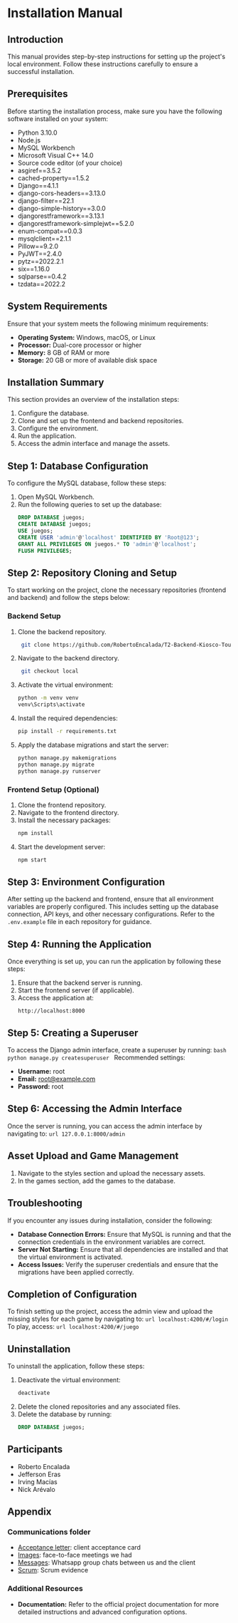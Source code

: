# Installation Manual

## Introduction
This manual provides step-by-step instructions for setting up the project's local environment. Follow these instructions carefully to ensure a successful installation.

## Prerequisites
Before starting the installation process, make sure you have the following software installed on your system:
- Python 3.10.0
- Node.js
- MySQL Workbench
- Microsoft Visual C++ 14.0
- Source code editor (of your choice)
- asgiref==3.5.2
- cached-property==1.5.2
- Django==4.1.1
- django-cors-headers==3.13.0
- django-filter==22.1
- django-simple-history==3.0.0
- djangorestframework==3.13.1
- djangorestframework-simplejwt==5.2.0
- enum-compat==0.0.3
- mysqlclient==2.1.1
- Pillow==9.2.0
- PyJWT==2.4.0
- pytz==2022.2.1
- six==1.16.0
- sqlparse==0.4.2
- tzdata==2022.2


## System Requirements
Ensure that your system meets the following minimum requirements:
- **Operating System:** Windows, macOS, or Linux
- **Processor:** Dual-core processor or higher
- **Memory:** 8 GB of RAM or more
- **Storage:** 20 GB or more of available disk space

## Installation Summary
This section provides an overview of the installation steps:
1. Configure the database.
2. Clone and set up the frontend and backend repositories.
3. Configure the environment.
4. Run the application.
5. Access the admin interface and manage the assets.

## Step 1: Database Configuration
To configure the MySQL database, follow these steps:
1. Open MySQL Workbench.
2. Run the following queries to set up the database:
    ```sql
    DROP DATABASE juegos;
    CREATE DATABASE juegos;
    USE juegos;
    CREATE USER 'admin'@'localhost' IDENTIFIED BY 'Root@123';
    GRANT ALL PRIVILEGES ON juegos.* TO 'admin'@'localhost';
    FLUSH PRIVILEGES;
    ```

## Step 2: Repository Cloning and Setup
To start working on the project, clone the necessary repositories (frontend and backend) and follow the steps below:

### Backend Setup
1. Clone the backend repository.
   ```bash
    git clone https://github.com/RobertoEncalada/T2-Backend-Kiosco-Touch
    ```
3. Navigate to the backend directory.
   ```bash
    git checkout local
    ```
5. Activate the virtual environment:
    ```bash
    python -m venv venv
    venv\Scripts\activate
    ```
6. Install the required dependencies:
    ```bash
    pip install -r requirements.txt
    ```
7. Apply the database migrations and start the server:
    ```bash
    python manage.py makemigrations
    python manage.py migrate
    python manage.py runserver
    ```

### Frontend Setup (Optional)
1. Clone the frontend repository.
2. Navigate to the frontend directory.
3. Install the necessary packages:
    ```bash
    npm install
    ```
4. Start the development server:
    ```bash
    npm start
    ```

## Step 3: Environment Configuration
After setting up the backend and frontend, ensure that all environment variables are properly configured. This includes setting up the database connection, API keys, and other necessary configurations. Refer to the `.env.example` file in each repository for guidance.

## Step 4: Running the Application
Once everything is set up, you can run the application by following these steps:
1. Ensure that the backend server is running.
2. Start the frontend server (if applicable).
3. Access the application at:
    ```url
    http://localhost:8000
    ```

## Step 5: Creating a Superuser
To access the Django admin interface, create a superuser by running:
    ```bash
    python manage.py createsuperuser
    ```
Recommended settings:
- **Username:** root
- **Email:** root@example.com
- **Password:** root

## Step 6: Accessing the Admin Interface
Once the server is running, you can access the admin interface by navigating to:
    ```url
    127.0.0.1:8000/admin
    ```

## Asset Upload and Game Management
1. Navigate to the styles section and upload the necessary assets.
2. In the games section, add the games to the database.

## Troubleshooting
If you encounter any issues during installation, consider the following:
- **Database Connection Errors:** Ensure that MySQL is running and that the connection credentials in the environment variables are correct.
- **Server Not Starting:** Ensure that all dependencies are installed and that the virtual environment is activated.
- **Access Issues:** Verify the superuser credentials and ensure that the migrations have been applied correctly.

## Completion of Configuration
To finish setting up the project, access the admin view and upload the missing styles for each game by navigating to:
    ```url
    localhost:4200/#/login
    ```
To play, access:
    ```url
    localhost:4200/#/juego
    ```

## Uninstallation
To uninstall the application, follow these steps:
1. Deactivate the virtual environment:
    ```bash
    deactivate
    ```
2. Delete the cloned repositories and any associated files.
3. Delete the database by running:
    ```sql
    DROP DATABASE juegos;
    ```
## Participants
- Roberto Encalada
- Jefferson Eras
- Irving Macías
- Nick Arévalo

## Appendix
### Communications folder
- [Acceptance letter](https://github.com/RobertoEncalada/T2-Backend-Kiosco-Touch/tree/local/Communications/Acceptance%20letter): client acceptance card
- [Images](https://github.com/RobertoEncalada/T2-Backend-Kiosco-Touch/tree/local/Communications/Images): face-to-face meetings we had
- [Messages](https://github.com/RobertoEncalada/T2-Backend-Kiosco-Touch/tree/local/Communications/Messages): Whatsapp group chats between us and the client
- [Scrum](https://github.com/RobertoEncalada/T2-Backend-Kiosco-Touch/tree/local/Communications/Messages): Scrum evidence

   
### Additional Resources
- **Documentation:** Refer to the official project documentation for more detailed instructions and advanced configuration options.


